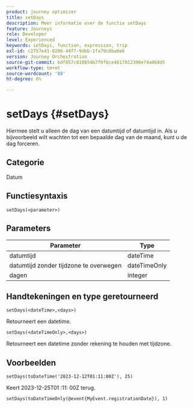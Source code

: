 ```yaml
---
product: journey optimizer
title: setDays
description: Meer informatie over de functie setDays
feature: Journeys
role: Developer
level: Experienced
keywords: setDays, function, expression, trip
exl-id: c2757e41-8206-44f7-9dbb-1fa79c0ba6e6
version: Journey Orchestration
source-git-commit: bdf857c010854b7f0f6ce4817012398e74a068d5
workflow-type: tm+mt
source-wordcount: '80'
ht-degree: 6%

---
```


# setDays {#setDays}

Hiermee stelt u alleen de dag van een datumtijd of datumtijd in. Als u bijvoorbeeld wilt wachten tot een bepaalde dag van de maand, kunt u de dag forceren.

## Categorie

Datum

## Functiesyntaxis

`setDays(<parameter>)`

## Parameters

| Parameter | Type |
|--- |--- |
| datumtijd | dateTime |
| datumtijd zonder tijdzone te overwegen | dateTimeOnly |
| dagen | integer |

## Handtekeningen en type geretourneerd

`setDays(<dateTime>,<days>)`

Retourneert een datetime.

`setDays(<dateTimeOnly>,<days>)`

Retourneert een datetime zonder rekening te houden met tijdzone.

## Voorbeelden

`setDays(toDateTime('2023-12-12T01:11:00Z'), 25)`

Keert 2023-12-25T01 :11: 00Z terug.

`setDays(toDateTimeOnly(@event{MyEvent.registrationDate}), 1)`
